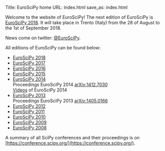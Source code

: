 Title: EuroSciPy home 
URL: index.html
save_as: index.html

Welcome to the website of EuroSciPy!
The next edition of EuroSciPy is [EuroSciPy 2018](https://www.euroscipy.org/2018/).
It will take place in Trento (Italy) from the 28 of August to the 1st of September 2018.

News come on twitter: [@EuroSciPy](https://twitter.com/EuroSciPy).

All editions of EuroSciPy can be found below:

* [EuroSciPy 2018](https://www.euroscipy.org/2018/)
* [EuroSciPy 2017](https://www.euroscipy.org/2017/)
* [EuroSciPy 2016](https://www.euroscipy.org/2016/)
* [EuroSciPy 2015](https://www.euroscipy.org/2015/)
* [EuroSciPy 2014](https://www.euroscipy.org/2014/)  
  Proceedings EuroSciPy 2014 [arXiv:1412.7030](http://arxiv.org/abs/1412.7030)  
  [Videos](https://www.youtube.com/playlist?list=PLYx7XA2nY5GfavGAILg08spnrR7QWLimi)
  of EuroSciPy 2014
* [EuroSciPy 2013](http://www.euroscipy.org/2013/)  
  Proceedings EuroSciPy 2013 [arXiv:1405.0166](http://arxiv.org/abs/1405.0166)
* [EuroSciPy 2012](http://archive.euroscipy.org/conference/euroscipy2012)
* [EuroSciPy 2011](http://archive.euroscipy.org/conference/euroscipy2011)
* [EuroSciPy 2010](http://archive.euroscipy.org/conference/euroscipy2010)
* [EuroSciPy 2009](http://archive.euroscipy.org/conference/euroscipy2009)
* [EuroSciPy 2008](http://archive.euroscipy.org/conference/euroscipy2008)

A summary of all SciPy conferences and their proceedings is on
[https://conference.scipy.org/](https://conference.scipy.org/).


